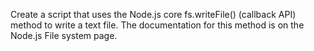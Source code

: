 Create a script that uses the Node.js core fs.writeFile() (callback API) method to write a text file. The documentation for this method is on the Node.js File system page.
